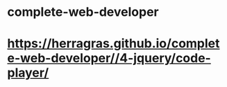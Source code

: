 # complete-web-developer

# https://herragras.github.io/complete-web-developer//4-jquery/code-player/
